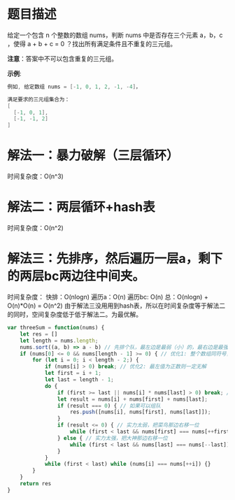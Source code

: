 # 题目描述

给定一个包含 n 个整数的数组 nums，判断 nums 中是否存在三个元素 a，b，c ，使得 a + b + c = 0 ？找出所有满足条件且不重复的三元组。

**注意**：答案中不可以包含重复的三元组。

**示例**:

``` c
例如, 给定数组 nums = [-1, 0, 1, 2, -1, -4]，

满足要求的三元组集合为：
[
  [-1, 0, 1],
  [-1, -1, 2]
]
```

# 解法一：暴力破解（三层循环）

时间复杂度：O(n^3)

# 解法二：两层循环+hash表

时间复杂度：O(n^2)

# 解法三：先排序，然后遍历一层a，剩下的两层bc两边往中间夹。

时间复杂度：
快排：O(nlogn)
遍历a：O(n)
遍历bc: O(n)
总：O(nlogn) + O(n)*O(n) = O(n^2)
由于解法三没用用到hash表，所以在时间复杂度等于解法二的同时，空间复杂度低于低于解法二。为最优解。

``` js
var threeSum = function(nums) {
    let res = []
    let length = nums.length;
    nums.sort((a, b) => a - b) // 先排个队，最左边是最弱（小）的，最右边是最强(大)的 
    if (nums[0] <= 0 && nums[length - 1] >= 0) { // 优化1: 整个数组同符号，则无解 
        for (let i = 0; i < length - 2;) {
            if (nums[i] > 0) break; // 优化2: 最左值为正数则一定无解 
            let first = i + 1;
            let last = length - 1;
            do {
                if (first >= last || nums[i] * nums[last] > 0) break; // 两人选相遇，或者三人同符号，则退出 
                let result = nums[i] + nums[first] + nums[last];
                if (result === 0) { // 如果可以组队 
                    res.push([nums[i], nums[first], nums[last]]);
                }
                if (result <= 0) { // 实力太弱，把菜鸟那边右移一位 
                    while (first < last && nums[first] === nums[++first]) {} // 如果相等就跳过 
                } else { // 实力太强，把大神那边右移一位 
                    while (first < last && nums[last] === nums[--last]) {}
                }
            }
            while (first < last) while (nums[i] === nums[++i]) {}
        }
    }
    return res
}
```

